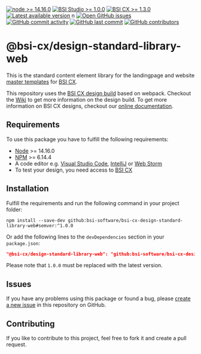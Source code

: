 [![node >= 14.16.0](https://img.shields.io/badge/node-%3E%3D14.16.0-brightgreen)](https://nodejs.org/)
[![BSI Studio >= 1.0.0](https://img.shields.io/badge/BSI%20Studio-%3E%3D1.0.0-brightgreen)](https://www.bsi-software.com/cx)
[![BSI CX >= 1.3.0](https://img.shields.io/badge/BSI%20CX-%3E%3D1.3.0-brightgreen)](https://www.bsi-software.com/cx)
[![Latest available version](https://img.shields.io/github/v/tag/bsi-software/bsi-cx-design-standard-library-web?label=npm)](https://github.com/bsi-software/bsi-cx-design-standard-library-web/releases)
n
[![Open GitHub issues](https://img.shields.io/github/issues/bsi-software/bsi-cx-design-standard-library-web)](https://github.com/bsi-software/bsi-cx-design-standard-library-web/issues)
[![GitHub commit activity](https://img.shields.io/github/commit-activity/w/bsi-software/bsi-cx-design-standard-library-web)](https://github.com/bsi-software/bsi-cx-design-standard-library-web/commits)
[![GitHub last commit](https://img.shields.io/github/last-commit/bsi-software/bsi-cx-design-standard-library-web)](https://github.com/bsi-software/bsi-cx-design-standard-library-web/commits)
[![GitHub contributors](https://img.shields.io/github/contributors/bsi-software/bsi-cx-design-standard-library-web)](https://github.com/bsi-software/bsi-cx-design-standard-library-web/graphs/contributors)


# @bsi-cx/design-standard-library-web

This is the standard content element library for the landingpage and website [master templates](https://github.com/bsi-software/bsi-cx-design-master-template-web) for [BSI CX](https://www.bsi-software.com/en/cx).

This repository uses the [BSI CX design build](https://github.com/bsi-software/bsi-cx-design-build) based on webpack. Checkout
the [Wiki](https://github.com/bsi-software/bsi-cx-design-build/wiki) to get more information on the design build.
To get more information on BSI CX designs, checkout our [online documentation](https://bsi-software.github.io/bsi-cx-docs/).

## Requirements

To use this package you have to fulfill the following requirements:

* [Node](https://nodejs.org/) >= 14.16.0
* [NPM](https://nodejs.org/) >= 6.14.4
* A code editor e.g. [Visual Studio Code](https://code.visualstudio.com/), [IntelliJ](https://www.jetbrains.com/idea/)
  or [Web Storm](https://www.jetbrains.com/webstorm/)
* To test your design, you need access to [BSI CX](https://www.bsi-software.com/cx)

## Installation

Fulfill the requirements and run the following command in your project folder:

````shell script
npm install --save-dev github:bsi-software/bsi-cx-design-standard-library-web#semver:^1.0.0
````

Or add the following lines to the `devDependencies` section in your `package.json`:

````json
"@bsi-cx/design-standard-library-web": "github:bsi-software/bsi-cx-design-standard-library-web#semver:^1.0.0"
````
Please note that `1.0.0` must be replaced with the latest version.

## Issues

If you have any problems using this package or found a bug,
please [create a new issue](https://github.com/bsi-software/bsi-cx-design-standard-library-web/issues) in this repository on GitHub.

## Contributing

If you like to contribute to this project, feel free to fork it and create a pull request.
